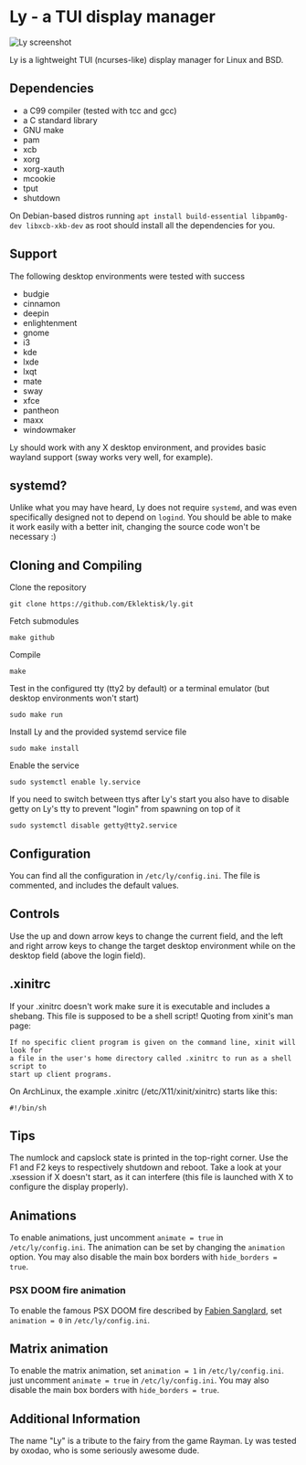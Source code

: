 # Ly - a TUI display manager
![Ly screenshot](https://user-images.githubusercontent.com/5473047/88958888-65efbf80-d2a1-11ea-8ae5-3f263bce9cce.png "Ly screenshot")

Ly is a lightweight TUI (ncurses-like) display manager for Linux and BSD.

## Dependencies
 - a C99 compiler (tested with tcc and gcc)
 - a C standard library
 - GNU make
 - pam
 - xcb
 - xorg
 - xorg-xauth
 - mcookie
 - tput
 - shutdown

On Debian-based distros running `apt install build-essential libpam0g-dev libxcb-xkb-dev` as root should install all the dependencies for you.

## Support
The following desktop environments were tested with success
 - budgie
 - cinnamon
 - deepin
 - enlightenment
 - gnome
 - i3
 - kde
 - lxde
 - lxqt
 - mate
 - sway
 - xfce
 - pantheon
 - maxx
 - windowmaker

Ly should work with any X desktop environment, and provides
basic wayland support (sway works very well, for example).

## systemd?
Unlike what you may have heard, Ly does not require `systemd`,
and was even specifically designed not to depend on `logind`.
You should be able to make it work easily with a better init,
changing the source code won't be necessary :)

## Cloning and Compiling
Clone the repository
```
git clone https://github.com/Eklektisk/ly.git
```

Fetch submodules
```
make github
```

Compile
```
make
```

Test in the configured tty (tty2 by default)
or a terminal emulator (but desktop environments won't start)
```
sudo make run
```

Install Ly and the provided systemd service file
```
sudo make install
```

Enable the service
```
sudo systemctl enable ly.service
```

If you need to switch between ttys after Ly's start you also have to
disable getty on Ly's tty to prevent "login" from spawning on top of it
```
sudo systemctl disable getty@tty2.service
```

## Configuration
You can find all the configuration in `/etc/ly/config.ini`.
The file is commented, and includes the default values.

## Controls
Use the up and down arrow keys to change the current field, and the
left and right arrow keys to change the target desktop environment
while on the desktop field (above the login field).

## .xinitrc
If your .xinitrc doesn't work make sure it is executable and includes a shebang.
This file is supposed to be a shell script! Quoting from xinit's man page:
```
If no specific client program is given on the command line, xinit will look for
a file in the user's home directory called .xinitrc to run as a shell script to
start up client programs.
```
On ArchLinux, the example .xinitrc (/etc/X11/xinit/xinitrc) starts like this:
```
#!/bin/sh
```

## Tips
The numlock and capslock state is printed in the top-right corner.
Use the F1 and F2 keys to respectively shutdown and reboot.
Take a look at your .xsession if X doesn't start, as it can interfere
(this file is launched with X to configure the display properly).

## Animations
To enable animations, just uncomment `animate = true` in `/etc/ly/config.ini`. The animation can be set by changing the `animation` option. You may also
disable the main box borders with `hide_borders = true`.

### PSX DOOM fire animation
To enable the famous PSX DOOM fire described by [Fabien Sanglard](http://fabiensanglard.net/doom_fire_psx/index.html),
set `animation = 0` in `/etc/ly/config.ini`.

## Matrix animation
To enable the matrix animation,
set `animation = 1` in `/etc/ly/config.ini`.
just uncomment `animate = true` in `/etc/ly/config.ini`. You may also
disable the main box borders with `hide_borders = true`.

## Additional Information
The name "Ly" is a tribute to the fairy from the game Rayman.
Ly was tested by oxodao, who is some seriously awesome dude.
